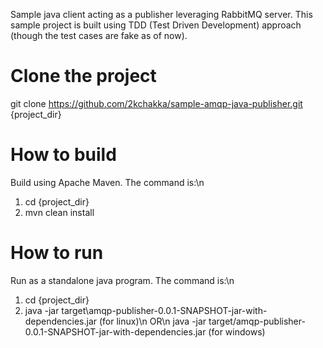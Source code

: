 Sample java client acting as a publisher leveraging RabbitMQ server. This sample project is built using TDD (Test Driven Development) approach (though the test cases are fake as of now).

Clone the project
=================
git clone https://github.com/2kchakka/sample-amqp-java-publisher.git {project_dir}

How to build
============
Build using Apache Maven. The command is:\n
1. cd {project_dir}
2. mvn clean install

How to run
==========
Run as a standalone java program. The command is:\n
1. cd {project_dir}
2. java -jar target\amqp-publisher-0.0.1-SNAPSHOT-jar-with-dependencies.jar (for linux)\n
                                   OR\n
java -jar target/amqp-publisher-0.0.1-SNAPSHOT-jar-with-dependencies.jar (for windows)


 
